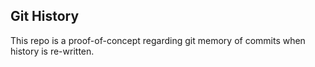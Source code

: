## Git History

This repo is a proof-of-concept regarding git memory of commits when history is re-written.
